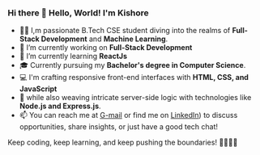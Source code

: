 ### Hi there 👋 Hello, World! I'm **Kishore**

- 👨‍💻 I,m passionate B.Tech CSE student diving into the realms of **Full-Stack Development** and **Machine Learning**.
- 🔭 I’m currently working on **Full-Stack Development**
- 🌱 I’m currently learning **ReactJs**
- 🎓 Currently pursuing my **Bachelor's degree in Computer Science**.
- 💻 I'm crafting responsive front-end interfaces with **HTML, CSS, and JavaScript**
- 🌴 while also weaving intricate server-side logic with technologies like **Node.js and Express.js**.
- 📫 You can reach me at [G-mail](https:mailto:bhukyakishore3921@gmail.com) or find me on [LinkedIn](https://www.linkedin.com/in/kishore-bhukya-9b8778252/)) to discuss opportunities, share insights, or just have a good tech chat!

Keep coding, keep learning, and keep pushing the boundaries! 🚀👨‍💻🧠
